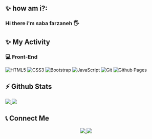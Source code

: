 ## ✨&nbsp;how am i?:
### Hi there i'm saba farzaneh 🖐
## ✨&nbsp;My Activity
### 💻&nbsp;Front-End 

![HTML5](https://img.shields.io/badge/html5-%23E34F26.svg?style=for-the-badge&logo=html5&logoColor=white)
	![CSS3](https://img.shields.io/badge/css3-%231572B6.svg?style=for-the-badge&logo=css3&logoColor=white)
 ![Bootstrap](https://img.shields.io/badge/bootstrap-%238511FA.svg?style=for-the-badge&logo=bootstrap&logoColor=white)
 ![JavaScript](https://img.shields.io/badge/javascript-%23323330.svg?style=for-the-badge&logo=javascript&logoColor=%23F7DF1E)
 ![Git](https://img.shields.io/badge/git-%23F05033.svg?style=for-the-badge&logo=git&logoColor=white)
 ![Github Pages](https://img.shields.io/badge/github%20pages-121013?style=for-the-badge&logo=github&logoColor=white)
 
 


<h2> ⚡&nbsp;Github Stats</h2>
<a href="">
<img src="https://github-readme-stats.vercel.app/api?username=sabaf222&show_icons=true&theme=radical"/>
 <img src="https://github-readme-stats.vercel.app/api/top-langs/?username=sabaf222"/>

</a>

<br/>

<h2>📞&nbsp;Connect Me</h2>
<p align="center">
  <a href="https://instagram.com/farzan_saba71/">
    <img  src="https://img.shields.io/badge/inestagram-@farzan_saba71-red?style=flat&logo=instagram"/>
  </a>
  <a href="https://t.me/saba_farzan/">
    <img src="https://img.shields.io/badge/telegram-@saba_farzan-blue?style=flat&logo=telegram" />
  </a>

 
</p>





 
